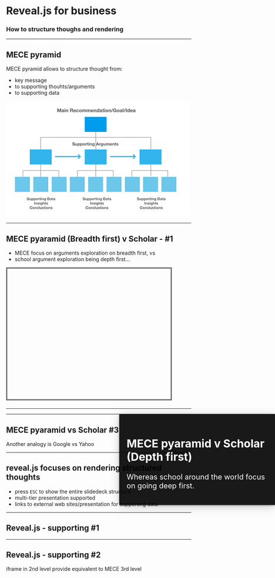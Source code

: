 # Reveal.js for business

### How to structure thoughs and rendering

---

<!-- .slide: data-background-iframe="https://www.mckinsey.com/alumni/news-and-insights/global-news/alumni-news/barbara-minto-mece-i-invented-it-so-i-get-to-say-how-to-pronounce-it" data-background-interactive-->

## MECE pyramid

MECE pyramid allows to structure thought from:
* key message 
* to supporting thouhts/arguments
* to supporting data 

![](Barbara-Minto-mece.jpg)

----

## MECE pyaramid (Breadth first) v Scholar - #1

* MECE focus on arguments exploration on breadth first, vs
* school argument exploration being depth first...

<iframe data-src="https://en.wikipedia.org/wiki/Breadth-first_search" width="445" height="355" frameborder="0" marginwidth="0" marginheight="0" scrolling="yes" style="border:3px solid #666; margin-bottom:5px; max-width: 100%;" allowfullscreen> </iframe>

----

<!-- .slide: data-background-iframe="https://en.wikipedia.org/wiki/Thesis,_antithesis,_synthesis" data-background-interactive-->

<div style="position: absolute; width: 40%; right: 0; box-shadow: 0 1px 4px rgba(0,0,0,0.5), 0 5px 25px rgba(0,0,0,0.2); background-color: rgba(0, 0, 0, 0.9); color: #fff; padding: 20px; font-size: 20px; text-align: left;">
    <h2>MECE pyaramid v Scholar (Depth first) </h2>
    <p>Whereas school around the world focus on going deep first.</p>
</div>


----

## MECE pyaramid vs Scholar #3

Another analogy is Google vs Yahoo

---

## reveal.js focuses on rendering structured thoughts

* press `ESC` to show the entire slidedeck structure
* multi-tier presentation supported
* links to external web sites/presentation for supporting data 

----

## Reveal.js - supporting #1

----

## Reveal.js - supporting #2

iframe in 2nd level provide equivalent to MECE 3rd level  
